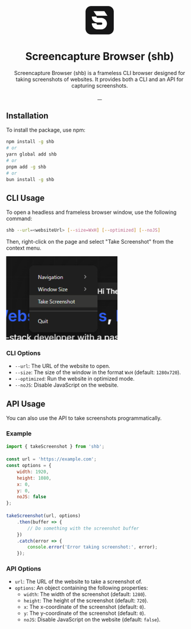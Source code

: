 <div align="center">
  <picture>
      <img src="./assets/logo_rounded.png" width="15%">
  </picture>
  <h1>Screencapture Browser (shb)</h1>
  <p>Screencapture Browser (shb) is a frameless CLI browser designed for taking screenshots of websites. It provides both a CLI and an API for capturing screenshots.</p>

  <p align="center">
  <a aria-label="NPM version" href="https://www.npmjs.com/package/shb">
    <img alt="" src="https://img.shields.io/npm/v/shb.svg?style=for-the-badge&labelColor=0e0a07">
  </a>
  <a aria-label="Size" href="https://www.npmjs.com/package/shb">
    <img alt="" src="https://img.shields.io/npm/unpacked-size/shb?style=for-the-badge&labelColor=0e0a07">
  </a>
  <a aria-label="NPM Downloads" href="https://www.npmjs.com/package/shb">
    <img alt="" src="https://img.shields.io/npm/dt/shb.svg?style=for-the-badge&labelColor=0e0a07">
  </a>
    <a aria-label="License" href="https://www.npmjs.com/package/shb">
    <img alt="" src="https://img.shields.io/npm/l/shb?style=for-the-badge&labelColor=0e0a07">
    </a>
</p>
</div>

## Installation

To install the package, use npm:

```bash
npm install -g shb
# or
yarn global add shb
# or
pnpm add -g shb
# or
bun install -g shb
```

## CLI Usage

To open a headless and frameless browser window, use the following command:

```bash
shb --url=<websiteUrl> [--size=WxH] [--optimized] [--noJS]
```

Then, right-click on the page and select "Take Screenshot" from the context menu.

<img src="./images/contextmenu.png" alt="Context menu" width="300">

### CLI Options

- `--url`: The URL of the website to open.
- `--size`: The size of the window in the format `WxH` (default: `1280x720`).
- `--optimized`: Run the website in optimized mode.
- `--noJS`: Disable JavaScript on the website.

## API Usage

You can also use the API to take screenshots programmatically.

### Example

```js
import { takeScreenshot } from 'shb';

const url = 'https://example.com';
const options = {
    width: 1920,
    height: 1080,
    x: 0,
    y: 0,
    noJS: false
};

takeScreenshot(url, options)
    .then(buffer => {
        // Do something with the screenshot buffer
    })
    .catch(error => {
        console.error('Error taking screenshot:', error);
    });
```

### API Options

- `url`: The URL of the website to take a screenshot of.
- `options`: An object containing the following properties:
  - `width`: The width of the screenshot (default: `1280`).
  - `height`: The height of the screenshot (default: `720`).
  - `x`: The x-coordinate of the screenshot (default: `0`).
  - `y`: The y-coordinate of the screenshot (default: `0`).
  - `noJS`: Disable JavaScript on the website (default: `false`).
